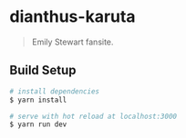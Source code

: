 # dianthus-karuta

> Emily Stewart fansite.

## Build Setup

```bash
# install dependencies
$ yarn install

# serve with hot reload at localhost:3000
$ yarn run dev
```
